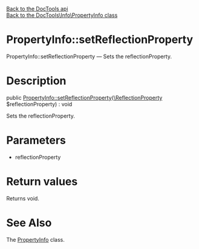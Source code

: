 [Back to the DocTools api](https://github.com/lingtalfi/DocTools/blob/master/doc/api/DocTools.md)<br>
[Back to the DocTools\Info\PropertyInfo class](https://github.com/lingtalfi/DocTools/blob/master/doc/api/DocTools/Info/PropertyInfo.md)


PropertyInfo::setReflectionProperty
================



PropertyInfo::setReflectionProperty — Sets the reflectionProperty.




Description
================


public [PropertyInfo::setReflectionProperty](https://github.com/lingtalfi/DocTools/blob/master/doc/api/DocTools/Info/PropertyInfo/setReflectionProperty.md)([\ReflectionProperty](http://php.net/manual/en/class.reflectionproperty.php) $reflectionProperty) : void




Sets the reflectionProperty.




Parameters
================


- reflectionProperty

    


Return values
================

Returns void.







See Also
================

The [PropertyInfo](https://github.com/lingtalfi/DocTools/blob/master/doc/api/DocTools/Info/PropertyInfo.md) class.
